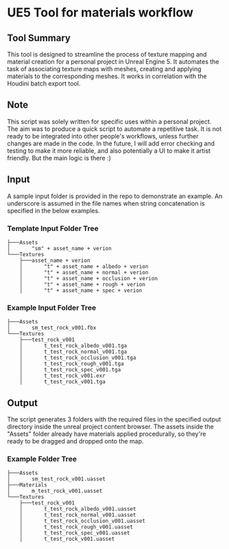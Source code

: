 # UE5 Tool for materials workflow

## Tool Summary

This tool is designed to streamline the process of texture mapping and 
material creation for a personal project in Unreal Engine 5. 
It automates the task of associating texture maps with meshes, 
creating and applying materials to the corresponding meshes. 
It works in correlation with the Houdini batch export tool.

## Note

This script was solely written for specific uses within a personal project.
The aim was to produce a quick script to automate a repetitive task. 
It is not ready to be integrated into other people's workflows, unless 
further changes are made in the code. In the future, I will add error checking
and testing to make it more reliable, and also potentially a UI to make it 
artist friendly. But the main logic is there :)

## Input

A sample input folder is provided in the repo to demonstrate an example. 
An underscore is assumed in the file names when string concatenation 
is specified in the below examples.

### Template Input Folder Tree
````
├───Assets
│       "sm" + asset_name + verion
└───Textures
    ├───asset_name + verion
    │       "t" + asset_name + albedo + verion
    │       "t" + asset_name + normal + verion
    │       "t" + asset_name + occlusion + verion
    │       "t" + asset_name + rough + verion
    │       "t" + asset_name + spec + verion
````

### Example Input Folder Tree
````
├───Assets
│       sm_test_rock_v001.fbx
└───Textures
    ├───test_rock_v001
    │       t_test_rock_albedo_v001.tga
    │       t_test_rock_normal_v001.tga
    │       t_test_rock_occlusion_v001.tga
    │       t_test_rock_rough_v001.tga
    │       t_test_rock_spec_v001.tga
    │       t_test_rock_v001.exr
    │       t_test_rock_v001.tga
````

## Output

The script generates 3 folders with the required files in the 
specified output directory inside the unreal project content browser.
The assets inside the "Assets" folder already have materials applied 
procedurally, so they're ready to be dragged and dropped onto the map.

### Example Folder Tree

````
├───Assets
│       sm_test_rock_v001.uasset
├───Materials
│       m_test_rock_v001.uasset
└───Textures
    ├───test_rock_v001
    │       t_test_rock_albedo_v001.uasset
    │       t_test_rock_normal_v001.uasset
    │       t_test_rock_occlusion_v001.uasset
    │       t_test_rock_rough_v001.uasset
    │       t_test_rock_spec_v001.uasset
    │       t_test_rock_v001.uasset
````